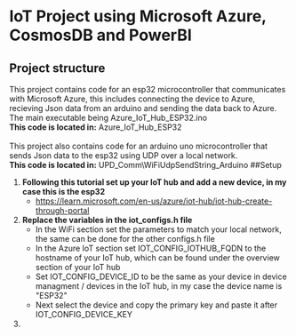 # IoT Project using Microsoft Azure, CosmosDB and PowerBI

## Project structure
This project contains code for an esp32 microcontroller that communicates with Microsoft Azure, this includes connecting the device to Azure, recieving Json data from an arduino and sending the data back to Azure. The main executable being Azure_IoT_Hub_ESP32.ino
<br>
**This code is located in:** Azure_IoT_Hub_ESP32
<br><br>
This project also contains code for an arduino uno microcontroller that sends Json data to the esp32 using UDP over a local network.
<br>
**This code is located in:** UPD_Comm\WiFiUdpSendString_Arduino
##Setup
1. **Following this tutorial set up your IoT hub and add a new device, in my case this is the esp32**
   - https://learn.microsoft.com/en-us/azure/iot-hub/iot-hub-create-through-portal
2. **Replace the variables in the iot_configs.h file**
   - In the WiFi section set the parameters to match your local network, the same can be done for the other configs.h file
   - In the Azure IoT section set IOT_CONFIG_IOTHUB_FQDN to the hostname of your IoT hub, which can be found under the overview section of your IoT hub
   - Set IOT_CONFIG_DEVICE_ID to be the same as your device in device managment / devices in the IoT hub, in my case the device name is "ESP32"
   - Next select the device and copy the primary key and paste it after IOT_CONFIG_DEVICE_KEY
3. 
